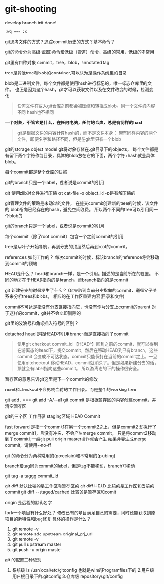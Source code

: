 # git-shooting

develop branch init done!
``` bash
:wq === :x
``` 
git思考文件的方式？追踪commit历史的方式？基本命令？

git的命令分为高级(瓷器)命令和低级（管道）命令，高级的常用，低级的不常用

git里有四种对象
commit，tree，blob，annotated tag


tree是其他tree和blob的container,可以认为是操作系统里的目录


blob是二进制文件。每个文件都是使用hash进行标记的，唯一标志仓库里的文件。
也正是因为这个hash，git才可以获取文件以及在文件改变的时候，检测变化.
> 任何文件在放入git仓库之前都会被压缩和转换成blob。同一个文件的内容不同
hash也不相同

**一个对象，不管它是什么，在任何电脑，任何的仓库，总是有同样的hash**
> git是根据文件的内容计算hash的，而不是文件本身：
带有同样内容的两个文件，即便名字和路径不同，但是在git里只有一个blob

git的storage object model
git将对象存储在.git目录下的objects，
每个文件都是有留下两个字符作为目录，具体的blob放在它的下面，两个字符+hash就是具体blob。

每个commit都是整个仓库的快照

git的branch只是一个label，或者说是commit的引用

git 使用zlib对文件进行压缩
git cat-file -p object_id -p是有解压缩的

git管理文件的策略是未动过的文件，
在提交commit创建新的tree的时候，该文件的
blob指向已经存在的hash，避免空间浪费。
所以两个不同的tree可以引用同一个blob的



git的branch只是一个label，或者说是commit的引用

每个commit（除了root commit）包含一个之前commit的引用

tree是从叶子开始导航，再到分支的顶层然后再到root的commit。

references 如何工作的？
每次commit的时候，标识branch的reference将会移动到commit的顶端

HEAD是什么？
head和branch一样，是一个引用。描述的是当前所在的位置。
不同的地方在于HEAD指向的是branch，而branch指向的是commit

git 新建分支的时候发生了什么？
Git来取到当前分支指向的commit，遵循父子关系来分析trees和blobs，
相应的在工作区重建内容(目录和文件)


commit不可达是指没有分支直接指向它，也没有作为分支上commit的parent
对于这样的commit，git并不会立即删除的

git里的波浪号和角标插入符号的区别？

detached head
是指HEAD不引用branch而是直接指向了commit
>使用git checkout commit_id 【HEAD^】回到之前的commit，就可以得到
在游离态的head下，提交commit，然后在移动HEAD到已有branch，这些commit
会变成不可达状态。commit只能保持在当前的commit之上。一旦使用gitcheckout
移动HEAD，commit就消失了。但是如果新建分支的话，那就会有label指向这些commit。
所以游离态的下的操作很安全。

暂存区的意思告诉git这里是下一个commit的修改

reset和checkout不会影响当前的工作目录。而是整个的working tree

git add . === git add -A/--all
git commit 是根据暂存区的内容创建commit，并清空暂存区

git的三个区
工作目录 staging区域 HEAD Commit

fast  forward 
是指一个commit1在另一个commit2之上，但是commit2
却执行了merge commit1，且没有冲突，不会产生merge commit，
只是将commit2移动到了commit1;一般git pull origin master操作就会产生
如果非要生成merge commit，请使用--no-ff


git 的命令分为两种常用的(porcelain)和不常用的(plubing)

branch和tag同为commit的label，但是tag不能移动，branch可移动

git tag -a taggg commit_id

git diff 默认比较的是工作区和暂存区的
git diff HEAD 比较的是工作区和当前的commit
git diff --staged/cached 比较的是暂存区和comit

origin 是远程的默认名字


fork一个项目有什么好处？
修改已有的项目满足自己的需要，同时还能获取到原项目的新特性和bug修复
具体的操作是什么？
1. git remote -v
2. git remote add upstream original_prj_url
3. git remote -v
4. git pull upstream master
5. git push -u origin master


git 的配置三种级别
1. 系统级 ls /usr/local/etc/gitconfig 也就是win的Programfiles下的
2.用户级 用户根目录下的.gitconfig
3.仓库级 repository/.git/config























